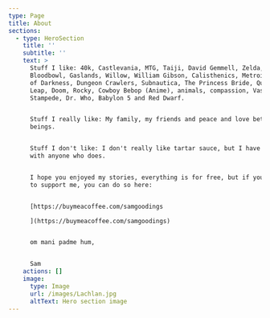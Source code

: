 ```yaml
---
type: Page
title: About
sections:
  - type: HeroSection
    title: ''
    subtitle: ''
    text: >
      Stuff I like: 40k, Castlevania, MTG, Taiji, David Gemmell, Zelda,
      Bloodbowl, Gaslands, Willow, William Gibson, Calisthenics, Metroid, Army
      of Darkness, Dungeon Crawlers, Subnautica, The Princess Bride, Quantum
      Leap, Doom, Rocky, Cowboy Bebop (Anime), animals, compassion, Vash the
      Stampede, Dr. Who, Babylon 5 and Red Dwarf.


      Stuff I really like: My family, my friends and peace and love between all
      beings.


      Stuff I don't like: I don't really like tartar sauce, but I have no issues
      with anyone who does.


      I hope you enjoyed my stories, everything is for free, but if you'd like
      to support me, you can do so here:


      [https://buymeacoffee.com/samgoodings

      ](https://buymeacoffee.com/samgoodings)


      om mani padme hum,


      Sam
    actions: []
    image:
      type: Image
      url: /images/Lachlan.jpg
      altText: Hero section image
---
```

